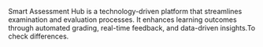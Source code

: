 Smart Assessment Hub is a technology-driven platform that streamlines examination and evaluation processes. It enhances learning outcomes through automated grading, real-time feedback, and data-driven insights.To check differences.

